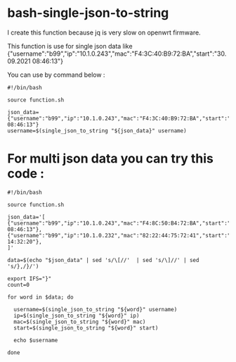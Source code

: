 # bash-single-json-to-string
I create this function because jq is very slow on openwrt firmware.

This function is use for single json data like {"username":"b99","ip":"10.1.0.243","mac":"F4:3C:40:B9:72:BA","start":"30.09.2021 08:46:13"}

You can use by command below :
```
#!/bin/bash

source function.sh

json_data={"username":"b99","ip":"10.1.0.243","mac":"F4:3C:40:B9:72:BA","start":"30.09.2021 08:46:13"}
username=$(single_json_to_string "${json_data}" username)

```

# For multi json data you can try this code :

```
#!/bin/bash

source function.sh

json_data='[
{"username":"b99","ip":"10.1.0.243","mac":"F4:8C:50:B4:72:BA","start":"30.09.2021 08:46:13"},
{"username":"b99","ip":"10.1.0.232","mac":"82:22:44:75:72:41","start":"30.09.2021 14:32:20"},
]'

data=$(echo "$json_data" | sed 's/\[//'  | sed 's/\]//' | sed 's/},/}/')

export IFS="}"
count=0

for word in $data; do
  
  username=$(single_json_to_string "${word}" username)
  ip=$(single_json_to_string "${word}" ip)
  mac=$(single_json_to_string "${word}" mac)
  start=$(single_json_to_string "${word}" start)
 
  echo $username
  
done
```
